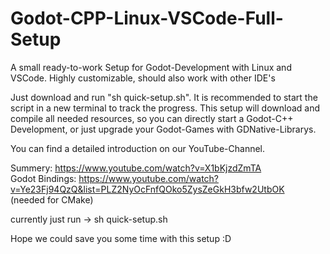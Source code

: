 # Godot-CPP-Linux-VSCode-Full-Setup
A small ready-to-work Setup for Godot-Development with Linux and VSCode. Highly customizable, should also work with other IDE's

Just download and run "sh quick-setup.sh". It is recommended to start the script in a new terminal to track the progress. This setup will download and compile all needed resources, so you can directly start a Godot-C++ Development, or just upgrade your Godot-Games with GDNative-Librarys.

You can find a detailed introduction on our YouTube-Channel. 

Summery: https://www.youtube.com/watch?v=X1bKjzdZmTA                                                                                                                                             
Godot Bindings: https://www.youtube.com/watch?v=Ye23Fj94QzQ&list=PLZ2NyOcFnfQOko5ZysZeGkH3bfw2UtbOK                                                                                   
(needed for CMake)

currently just run -> sh quick-setup.sh

Hope we could save you some time with this setup :D
